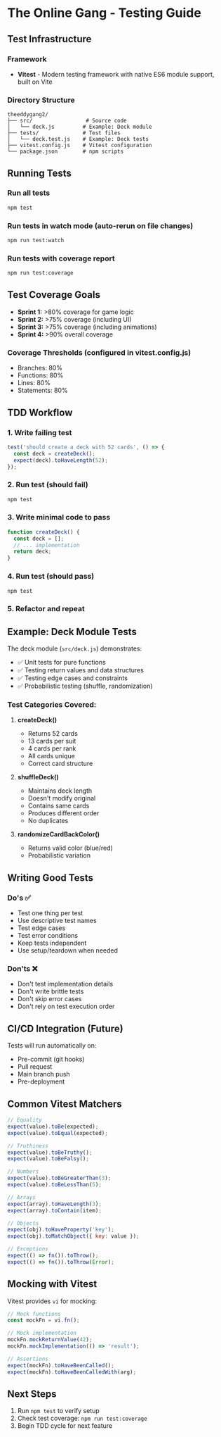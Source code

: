 # The Online Gang - Testing Guide

## Test Infrastructure

### Framework
- **Vitest** - Modern testing framework with native ES6 module support, built on Vite

### Directory Structure
```
theeddygang2/
├── src/                 # Source code
│   └── deck.js         # Example: Deck module
├── tests/              # Test files
│   └── deck.test.js    # Example: Deck tests
├── vitest.config.js    # Vitest configuration
└── package.json        # npm scripts
```

## Running Tests

### Run all tests
```bash
npm test
```

### Run tests in watch mode (auto-rerun on file changes)
```bash
npm run test:watch
```

### Run tests with coverage report
```bash
npm run test:coverage
```

## Test Coverage Goals

- **Sprint 1:** >80% coverage for game logic
- **Sprint 2:** >75% coverage (including UI)
- **Sprint 3:** >75% coverage (including animations)
- **Sprint 4:** >90% overall coverage

### Coverage Thresholds (configured in vitest.config.js)
- Branches: 80%
- Functions: 80%
- Lines: 80%
- Statements: 80%

## TDD Workflow

### 1. Write failing test
```javascript
test('should create a deck with 52 cards', () => {
  const deck = createDeck();
  expect(deck).toHaveLength(52);
});
```

### 2. Run test (should fail)
```bash
npm test
```

### 3. Write minimal code to pass
```javascript
function createDeck() {
  const deck = [];
  // ... implementation
  return deck;
}
```

### 4. Run test (should pass)
```bash
npm test
```

### 5. Refactor and repeat

## Example: Deck Module Tests

The deck module (`src/deck.js`) demonstrates:
- ✅ Unit tests for pure functions
- ✅ Testing return values and data structures
- ✅ Testing edge cases and constraints
- ✅ Probabilistic testing (shuffle, randomization)

### Test Categories Covered:
1. **createDeck()**
   - Returns 52 cards
   - 13 cards per suit
   - 4 cards per rank
   - All cards unique
   - Correct card structure

2. **shuffleDeck()**
   - Maintains deck length
   - Doesn't modify original
   - Contains same cards
   - Produces different order
   - No duplicates

3. **randomizeCardBackColor()**
   - Returns valid color (blue/red)
   - Probabilistic variation

## Writing Good Tests

### Do's ✅
- Test one thing per test
- Use descriptive test names
- Test edge cases
- Test error conditions
- Keep tests independent
- Use setup/teardown when needed

### Don'ts ❌
- Don't test implementation details
- Don't write brittle tests
- Don't skip error cases
- Don't rely on test execution order

## CI/CD Integration (Future)

Tests will run automatically on:
- Pre-commit (git hooks)
- Pull request
- Main branch push
- Pre-deployment

## Common Vitest Matchers

```javascript
// Equality
expect(value).toBe(expected);
expect(value).toEqual(expected);

// Truthiness
expect(value).toBeTruthy();
expect(value).toBeFalsy();

// Numbers
expect(value).toBeGreaterThan(3);
expect(value).toBeLessThan(5);

// Arrays
expect(array).toHaveLength(3);
expect(array).toContain(item);

// Objects
expect(obj).toHaveProperty('key');
expect(obj).toMatchObject({ key: value });

// Exceptions
expect(() => fn()).toThrow();
expect(() => fn()).toThrow(Error);
```

## Mocking with Vitest

Vitest provides `vi` for mocking:

```javascript
// Mock functions
const mockFn = vi.fn();

// Mock implementation
mockFn.mockReturnValue(42);
mockFn.mockImplementation(() => 'result');

// Assertions
expect(mockFn).toHaveBeenCalled();
expect(mockFn).toHaveBeenCalledWith(arg);
```

## Next Steps

1. Run `npm test` to verify setup
2. Check test coverage: `npm run test:coverage`
3. Begin TDD cycle for next feature

